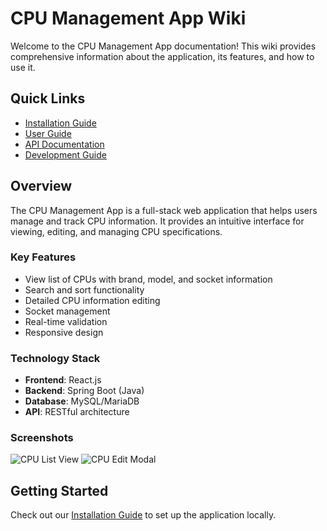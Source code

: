 # CPU Management App Wiki

Welcome to the CPU Management App documentation! This wiki provides comprehensive information about the application, its features, and how to use it.

## Quick Links
- [Installation Guide](./Installation.md)
- [User Guide](./User-Guide.md)
- [API Documentation](./API-Documentation.md)
- [Development Guide](./Development-Guide.md)

## Overview

The CPU Management App is a full-stack web application that helps users manage and track CPU information. It provides an intuitive interface for viewing, editing, and managing CPU specifications.

### Key Features
- View list of CPUs with brand, model, and socket information
- Search and sort functionality
- Detailed CPU information editing
- Socket management
- Real-time validation
- Responsive design

### Technology Stack
- **Frontend**: React.js
- **Backend**: Spring Boot (Java)
- **Database**: MySQL/MariaDB
- **API**: RESTful architecture

### Screenshots
![CPU List View](./images/cpu-list.png)
![CPU Edit Modal](./images/cpu-edit.png)

## Getting Started
Check out our [Installation Guide](./Installation.md) to set up the application locally. 